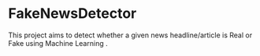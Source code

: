 # FakeNewsDetector
This project aims to detect whether a given news headline/article is Real or Fake using Machine Learning .
